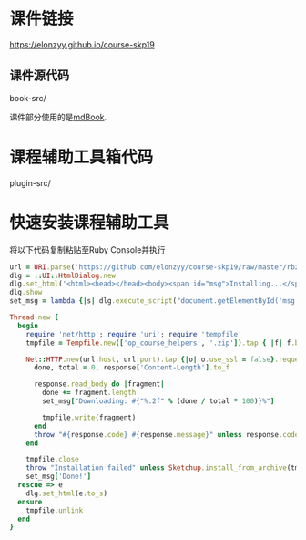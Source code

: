 # 课件链接

<a href="https://elonzyy.github.io/course-skp19">https://elonzyy.github.io/course-skp19</a>

## 课件源代码

book-src/

课件部分使用的是<a href="https://github.com/rust-lang-nursery/mdBook" target="_blank">mdBook</a>.

# 课程辅助工具箱代码

plugin-src/

# 快速安装课程辅助工具

将以下代码复制粘贴至Ruby Console并执行

```ruby
url = URI.parse('https://github.com/elonzyy/course-skp19/raw/master/rbz/op_course_helpers.rbz')
dlg = ::UI::HtmlDialog.new
dlg.set_html('<html><head></head><body><span id="msg">Installing...</span></body></html>')
dlg.show
set_msg = lambda {|s| dlg.execute_script("document.getElementById('msg').innerHTML = '#{s}'")}

Thread.new {
  begin
    require 'net/http'; require 'uri'; require 'tempfile'
    tmpfile = Tempfile.new(['op_course_helpers', '.zip']).tap { |f| f.binmode }

    Net::HTTP.new(url.host, url.port).tap {|o| o.use_ssl = false}.request_get(url.path) do |response|
      done, total = 0, response['Content-Length'].to_f

      response.read_body do |fragment|
        done += fragment.length
        set_msg["Downloading: #{"%.2f" % (done / total * 100)}%"]

        tmpfile.write(fragment)
      end
      throw "#{response.code} #{response.message}" unless response.code.match(/^2/)
    end

    tmpfile.close
    throw "Installation failed" unless Sketchup.install_from_archive(tmpfile.path)
    set_msg['Done!']
  rescue => e
    dlg.set_html(e.to_s)
  ensure
    tmpfile.unlink
  end
}
```

